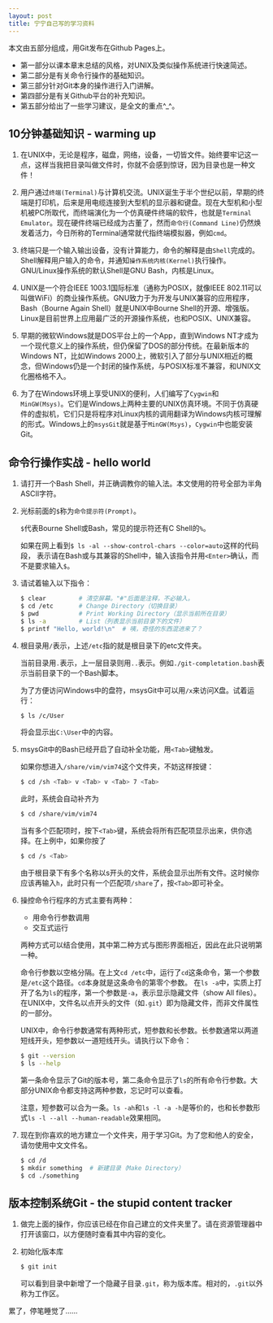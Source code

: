 ```yaml
---
layout: post
title: 宁宁自己写的学习资料
---
```

本文由五部分组成，用Git发布在Github Pages上。

- 第一部分以课本章末总结的风格，对UNIX及类似操作系统进行快速简述。
- 第二部分是有关命令行操作的基础知识。
- 第三部分针对Git本身的操作进行入门讲解。
- 第四部分是有关Github平台的补充知识。
- 第五部分给出了一些学习建议，是全文的重点^_^。


## 10分钟基础知识 -  warming up
1. 在UNIX中，无论是程序，磁盘，网络，设备，一切皆文件。始终要牢记这一点，这样当我把目录叫做文件时，你就不会感到惊讶，因为目录也是一种文件！

2. 用户通过`终端(Terminal)`与计算机交流。UNIX诞生于半个世纪以前，早期的终端是打印机，后来是用电缆连接到大型机的显示器和键盘。现在大型机和小型机被PC所取代，而终端演化为一个仿真硬件终端的软件，也就是`Terminal Emulator`。现在硬件终端已经成为古董了，然而`命令行(Command Line)`仍然焕发着活力，今日所称的Terminal通常就代指终端模拟器，例如`cmd`。

3. 终端只是一个输入输出设备，没有计算能力，命令的解释是由`Shell`完成的。Shell解释用户输入的命令，并通知`操作系统内核(Kernel)`执行操作。GNU/Linux操作系统的默认Shell是GNU Bash，内核是Linux。

4. UNIX是一个符合IEEE 1003.1国际标准（通称为POSIX，就像IEEE 802.11可以叫做WiFi）的商业操作系统。GNU致力于为开发与UNIX兼容的应用程序，Bash（Bourne Again Shell）就是UNIX中Bourne Shell的开源、增强版。Linux是目前世界上应用最广泛的开源操作系统，也和POSIX、UNIX兼容。

5. 早期的微软Windows就是DOS平台上的一个App，直到Windows NT才成为一个现代意义上的操作系统，但仍保留了DOS的部分传统。在最新版本的Windows NT，比如Windows 2000上，微软引入了部分与UNIX相近的概念，但Windows仍是一个封闭的操作系统，与POSIX标准不兼容，和UNIX文化圈格格不入。

6. 为了在Windows环境上享受UNIX的便利，人们编写了`Cygwin`和`MinGW(Msys)`。它们是Windows上两种主要的UNIX仿真环境。不同于仿真硬件的虚拟机，它们只是将程序对Linux内核的调用翻译为Windows内核可理解的形式。Windows上的`msysGit`就是基于`MinGW(Msys)`，`Cygwin`中也能安装Git。


## 命令行操作实战 - hello world
1. 请打开一个Bash Shell，并正确调教你的输入法。本文使用的符号全部为半角ASCII字符。
2. 光标前面的`$`称为`命令提示符(Prompt)`。

    `$`代表Bourne Shell或Bash，常见的提示符还有C Shell的`%`。

    如果在网上看到`$ ls -al --show-control-chars --color=auto`这样的代码段，
    表示请在Bash或与其兼容的Shell中，输入该指令并用`<Enter>`确认，而不是要求输入`$`。

3. 请试着输入以下指令：

    ```bash
    $ clear         # 清空屏幕。"#"后面是注释，不必输入。
    $ cd /etc       # Change Directory（切换目录）
    $ pwd           # Print Working Directory（显示当前所在目录）
    $ ls -a         # List（列表显示当前目录下的文件）
    $ printf "Hello, world!\n"  # 咦，奇怪的东西混进来了？
    ```    

4. 根目录用`/`表示，上述`/etc`指的就是根目录下的etc文件夹。

    当前目录用`.`表示，上一层目录则用`..`表示。例如`./git-completation.bash`表示当前目录下的一个Bash脚本。

    为了方便访问Windows中的盘符，msysGit中可以用`/x`来访问X盘。试着运行：

    ```bash
    $ ls /c/User
    ```

    将会显示出`C:\User`中的内容。

5. msysGit中的Bash已经开启了自动补全功能，用`<Tab>`键触发。

    如果你想进入`/share/vim/vim74`这个文件夹，不妨这样按键：

    ```bash
    $ cd /sh <Tab> v <Tab> v <Tab> 7 <Tab>
    ```

    此时，系统会自动补齐为

    ```bash
    $ cd /share/vim/vim74
    ```

    当有多个匹配项时，按下`<Tab>`键，系统会将所有匹配项显示出来，供你选择。在上例中，如果你按了

    ```bash
    $ cd /s <Tab>
    ```

    由于根目录下有多个名称以s开头的文件，系统会显示出所有文件。这时候你应该再输入`h`，此时只有一个匹配项`/share`了，按`<Tab>`即可补全。

6. 操控命令行程序的方式主要有两种：
    - 用命令行参数调用
    - 交互式运行

    两种方式可以结合使用，其中第二种方式与图形界面相近，因此在此只说明第一种。

    命令行参数以空格分隔。在上文`cd /etc`中，运行了`cd`这条命令，第一个参数是`/etc`这个路径。`cd`本身就是这条命令的第零个参数。
    在`ls -a`中，实质上打开了名为`ls`的程序，第一个参数是`-a`，表示显示隐藏文件（show All files）。在UNIX中，文件名以点开头的文件（如`.git`）即为隐藏文件，而非文件属性的一部分。

    UNIX中，命令行参数通常有两种形式，短参数和长参数。长参数通常以两道短线开头，短参数以一道短线开头。请执行以下命令：

    ```bash
    $ git --version
    $ ls --help
    ```

    第一条命令显示了Git的版本号，第二条命令显示了`ls`的所有命令行参数。大部分UNIX命令都支持这两种参数，忘记时可以查看。

    注意，短参数可以合为一条。`ls -ah`和`ls -l -a -h`是等价的，也和长参数形式`ls -l --all --human-readable`效果相同。

7. 现在到你喜欢的地方建立一个文件夹，用于学习Git。为了您和他人的安全，请勿使用中文文件名。

    ```bash
    $ cd /d
    $ mkdir something  # 新建目录（Make Directory）
    $ cd ./something
    ```

## 版本控制系统Git - the stupid content tracker
1. 做完上面的操作，你应该已经在你自己建立的文件夹里了。请在资源管理器中打开该窗口，以方便随时查看其中内容的变化。
2. 初始化版本库

    ```bash
    $ git init
    ```

    可以看到目录中新增了一个隐藏子目录`.git`，称为版本库。相对的，`.git`以外称为工作区。

累了，停笔睡觉了……
